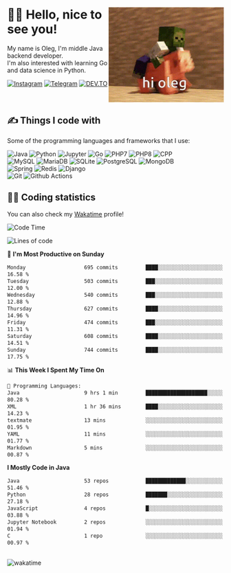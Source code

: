<div>
   <img align="right" height="221" src="res/hi-oleg.gif" alt="hello, it's me riding on the pig">
   <div>
      <h1>👨‍🌾 Hello, nice to see you!</h1>
      <p>My name is Oleg, I'm middle Java backend developer.<br>I'm also interested with learning Go and data science in Python.</p>
      <div>
         <a href="https://instagram.com/gatetrasher"><img alt="Instagram" src="https://img.shields.io/badge/Instagram-E4405F?&style=for-the-badge&logo=instagram&logoColor=white" ></a>
         <a href="https://t.me/hteppl"><img alt="Telegram" src="https://img.shields.io/badge/Telegram-26A5E4?&style=for-the-badge&logo=telegram&logoColor=white" ></a>
         <a href="https://dev.to/hteppl"><img alt="DEV.TO" src="https://img.shields.io/badge/dev.to-0A0A0A?&style=for-the-badge&logo=devdotto&logoColor=white" ></a>
      </div>
   </div>
</div>
<br>
<br>
<div>
   <h2>✍️ Things I code with</h2>
   <p>Some of the programming languages and frameworks that I use:</p>
   <p>
      <img alt="Java" src="https://img.shields.io/badge/Java-ED8B00?style=flat-square&logo=java&logoColor=white" />
      <img alt="Python" src="https://img.shields.io/badge/Python-3776AB?style=flat-square&logo=python&logoColor=white" />
      <img alt="Jupyter" src="https://img.shields.io/badge/Jupyter-F37626?style=flat-square&logo=jupyter&logoColor=white" />
      <img alt="Go" src="https://img.shields.io/badge/Go-00ADD8?style=flat-square&logo=go&logoColor=white" /> 
      <img alt="PHP7" src="https://img.shields.io/badge/PHP_7-777BB4?style=flat-square&logo=php&logoColor=white" />
      <img alt="PHP8" src="https://img.shields.io/badge/PHP_8-777BB4?style=flat-square&logo=php&logoColor=white" />
      <img alt="CPP" src="https://img.shields.io/badge/C++-00599C?style=flat-square&logo=cplusplus&logoColor=white" />
      <br>
      <img alt="MySQL" src="https://img.shields.io/badge/MySQL-4479A1?style=flat-square&logo=mysql&logoColor=white" />
      <img alt="MariaDB" src="https://img.shields.io/badge/MariaDB-003545?style=flat-square&logo=mariadb&logoColor=white" />
      <img alt="SQLite" src="https://img.shields.io/badge/SQLite-003B57?style=flat-square&logo=sqlite&logoColor=white" />
      <img alt="PostgreSQL" src="https://img.shields.io/badge/PostgreSQL-4169E1?style=flat-square&logo=postgresql&logoColor=white" />
      <img alt="MongoDB" src="https://img.shields.io/badge/MongoDB-47A248?style=flat-square&logo=mongodb&logoColor=white" />
      <br>
      <img alt="Spring" src="https://img.shields.io/badge/Spring-6DB33F?style=flat-square&logo=spring&logoColor=white" />
      <img alt="Redis" src="https://img.shields.io/badge/Redis-DC382D?style=flat-square&logo=redis&logoColor=white" />
      <img alt="Django" src="https://img.shields.io/badge/Django-092E20?style=flat-square&logo=django&logoColor=white" />
      <br>
      <img alt="Git" src="https://img.shields.io/badge/Git-F05032?style=flat-square&logo=git&logoColor=white" />
      <img alt="Github Actions" src="https://img.shields.io/badge/Github_Actions-2088FF?style=flat-square&logo=github-actions&logoColor=white" />
   </p>
</div>
<div>
   <h2>👨‍💻 Coding statistics</h2>
   <p>You can also check my <a href="https://wakatime.com/@hteppl">Wakatime</a> profile!</p>

   <!--START_SECTION:waka-->
![Code Time](http://img.shields.io/badge/Code%20Time-1%2C261%20hrs%2043%20mins-blue)

![Lines of code](https://img.shields.io/badge/From%20Hello%20World%20I%27ve%20Written-1.7%20million%20lines%20of%20code-blue)

📅 **I'm Most Productive on Sunday** 

```text
Monday                   695 commits         ████░░░░░░░░░░░░░░░░░░░░░   16.58 % 
Tuesday                  503 commits         ███░░░░░░░░░░░░░░░░░░░░░░   12.00 % 
Wednesday                540 commits         ███░░░░░░░░░░░░░░░░░░░░░░   12.88 % 
Thursday                 627 commits         ████░░░░░░░░░░░░░░░░░░░░░   14.96 % 
Friday                   474 commits         ███░░░░░░░░░░░░░░░░░░░░░░   11.31 % 
Saturday                 608 commits         ████░░░░░░░░░░░░░░░░░░░░░   14.51 % 
Sunday                   744 commits         ████░░░░░░░░░░░░░░░░░░░░░   17.75 % 
```


📊 **This Week I Spent My Time On** 

```text
💬 Programming Languages: 
Java                     9 hrs 1 min         ████████████████████░░░░░   80.28 % 
XML                      1 hr 36 mins        ████░░░░░░░░░░░░░░░░░░░░░   14.23 % 
textmate                 13 mins             ░░░░░░░░░░░░░░░░░░░░░░░░░   01.95 % 
YAML                     11 mins             ░░░░░░░░░░░░░░░░░░░░░░░░░   01.77 % 
Markdown                 5 mins              ░░░░░░░░░░░░░░░░░░░░░░░░░   00.87 % 
```

**I Mostly Code in Java** 

```text
Java                     53 repos            █████████████░░░░░░░░░░░░   51.46 % 
Python                   28 repos            ███████░░░░░░░░░░░░░░░░░░   27.18 % 
JavaScript               4 repos             █░░░░░░░░░░░░░░░░░░░░░░░░   03.88 % 
Jupyter Notebook         2 repos             ░░░░░░░░░░░░░░░░░░░░░░░░░   01.94 % 
C                        1 repo              ░░░░░░░░░░░░░░░░░░░░░░░░░   00.97 % 
```




<!--END_SECTION:waka-->
</div>
<br>
<img src="https://wakatime.com/share/@hteppl/18a68a4e-e1fb-41eb-b9f2-e999d76b9bac.svg" alt="wakatime">
